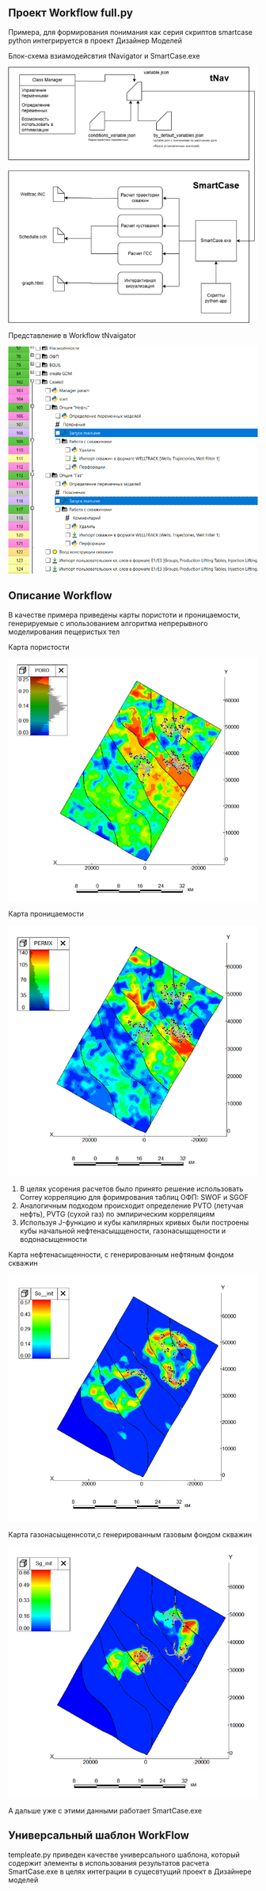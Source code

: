 ## Проект Workflow full.py
Примера, для формирования понимания как серия скриптов smartcase python интегрируется в проект Дизайнер Моделей

Блок-схема взиамодейсвтия tNavigator и SmartCase.exe 

![Схема](../images/integrtation.png)


Представление в Workflow tNvaigator

![Схема](../images/workflow.png)

## Описание Workflow
В качестве примера приведены карты пористоти и проницаемости, генерируемые с ипользованием алгоритма непрерывного моделирования пещеристых тел

Карта пористости

![Карта пористости](../images/poro.png)


Карта проницаемости

![Карта проницаемости](../images/perm.png)

1. В целях усорения расчетов было принято решение использовать Correy корреляцию для форимрования таблиц ОФП: SWOF и SGOF
2. Аналогичным подходом происходит определение PVTO (летучая нефть), PVTG (сухой газ) по эмпирическим корреляциям 
3. Используя J-функцию и кубы капилярных кривых были построены кубы начальной нефтенасыщщености, газонасыщщености и водонасыщенности

   
Карта нефтенасыщенности, с генерированным нефтяным фондом скважин

![Карта нефтенасыщенности, с генерированным нефтяным фондом скважин](../images/S0+wells.png)


Карта газонасыщеннсоти,с генерированным газовым фондом скважин

![Карта газонасыщеннсоти,с генерированным газовым фондом скважин](../images/Sg+wells.png)   

А дальше уже с этими данными работает SmartCase.exe 

## Универсальный шаблон WorkFlow
templeate.py приведен качестве универсального шаблона, который содержит элементы в использования результатов расчета SmartCase.exe в целях интеграции в сущесвтущий проект в Дизайнере моделей   
